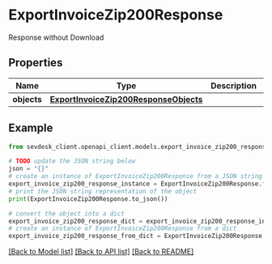 # ExportInvoiceZip200Response

Response without Download

## Properties

Name | Type | Description | Notes
------------ | ------------- | ------------- | -------------
**objects** | [**ExportInvoiceZip200ResponseObjects**](ExportInvoiceZip200ResponseObjects.md) |  | [optional] 

## Example

```python
from sevdesk_client.openapi_client.models.export_invoice_zip200_response import ExportInvoiceZip200Response

# TODO update the JSON string below
json = "{}"
# create an instance of ExportInvoiceZip200Response from a JSON string
export_invoice_zip200_response_instance = ExportInvoiceZip200Response.from_json(json)
# print the JSON string representation of the object
print(ExportInvoiceZip200Response.to_json())

# convert the object into a dict
export_invoice_zip200_response_dict = export_invoice_zip200_response_instance.to_dict()
# create an instance of ExportInvoiceZip200Response from a dict
export_invoice_zip200_response_from_dict = ExportInvoiceZip200Response.from_dict(export_invoice_zip200_response_dict)
```
[[Back to Model list]](../README.md#documentation-for-models) [[Back to API list]](../README.md#documentation-for-api-endpoints) [[Back to README]](../README.md)


